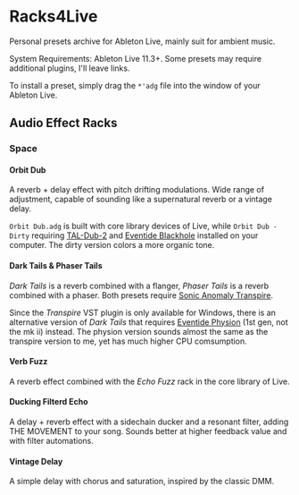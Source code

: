 # Racks4Live

Personal presets archive for Ableton Live, mainly suit for ambient music.

System Requirements: Ableton Live 11.3+. Some presets may require additional plugins, I'll leave links.

To install a preset, simply drag the ```*'adg``` file into the window of your Ableton Live.

## Audio Effect Racks

### Space

#### Orbit Dub

A reverb + delay effect with pitch drifting modulations. Wide range of adjustment, capable of sounding like a supernatural reverb or a vintage delay.

```Orbit Dub.adg``` is built with core library devices of Live, while ```Orbit Dub - Dirty``` requiring [TAL-Dub-2](https://tal-software.com/products/tal-dub) and [Eventide Blackhole](https://www.eventideaudio.com/plug-ins/blackhole/) installed on your computer. The dirty version colors a more organic tone.

#### Dark Tails & Phaser Tails

*Dark Tails* is a reverb combined with a flanger, *Phaser Tails* is a reverb combined with a phaser. Both presets require [Sonic Anomaly Transpire](https://plugins4free.com/plugin/2777/).

Since the *Transpire* VST plugin is only available for Windows, there is an alternative version of *Dark Tails* that requires [Eventide Physion](https://www.eventideaudio.com/plug-ins/physion/) (1st gen, not the mk ii) instead. The physion version sounds almost the same as the transpire version to me, yet has much higher CPU comsumption.

#### Verb Fuzz

A reverb effect combined with the *Echo Fuzz* rack in the core library of Live.

#### Ducking Filterd Echo

A delay + reverb effect with a sidechain ducker and a resonant filter, adding THE MOVEMENT to your song. Sounds better at higher feedback value and with filter automations.

#### Vintage Delay

A simple delay with chorus and saturation, inspired by the classic DMM.
